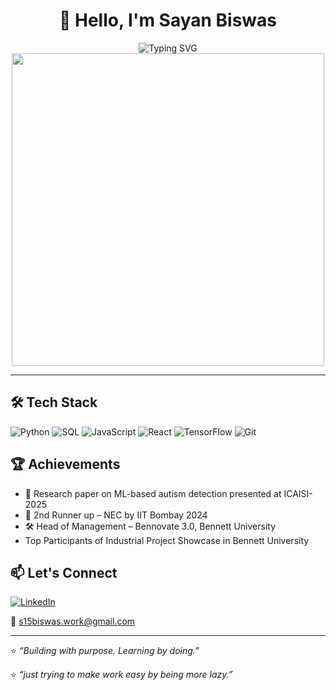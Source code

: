 # <div align="center">👋 Hello, I'm Sayan Biswas</div>
<div align="center">
  <img src="https://readme-typing-svg.herokuapp.com?font=Fira+Code&weight=600&size=28&duration=3000&pause=1000&color=00D4FF&center=true&vCenter=true&random=false&width=650&lines=Part+student,+part+confused+coder;Building+AI%2FML+one+bug+at+a+time;Learning+through+trial+and+error" alt="Typing SVG" />
</div>

<div align="center">
  <img src="https://user-images.githubusercontent.com/74038190/225813708-98b745f2-7d22-48cf-9150-083f1b00d6c9.gif" width="500">
</div>

---

## 🛠️ Tech Stack
![Python](https://img.shields.io/badge/Python-3776AB?style=flat&logo=python&logoColor=white)
![SQL](https://img.shields.io/badge/SQL-336791?style=flat&logo=postgresql&logoColor=white)
![JavaScript](https://img.shields.io/badge/JavaScript-F7DF1E?style=flat&logo=javascript&logoColor=black)
![React](https://img.shields.io/badge/React-20232a?style=flat&logo=react&logoColor=61DAFB)
![TensorFlow](https://img.shields.io/badge/TensorFlow-FF6F00?style=flat&logo=tensorflow&logoColor=white)
![Git](https://img.shields.io/badge/Git-F05032?style=flat&logo=git&logoColor=white)
<!--
## 📌 Pinned Projects
- 🔬 [**autism-net**](https://github.com/yourusername/autism-net): Early autism detection using facial imagery and EfficientNet.
- 🎭 [**face-sense**](https://github.com/yourusername/face-sense): Facial emotion recognition powered by FER+ and CNNs.
- 🛍️ [**quicktry**](https://github.com/yourusername/quicktry): Virtual try-on for clothing/jewelry with OpenCV & AR.
- 📡 [**ishare**](https://github.com/sayan1511/Ishare): Secure peer-to-peer file sharing app.
-->


## 🏆 Achievements
- 📜 Research paper on ML-based autism detection presented at ICAISI-2025
- 🥇 2nd Runner up – NEC by IIT Bombay 2024
- 🛠️ Head of Management – Bennovate 3.0, Bennett University
- Top Participants of Industrial Project Showcase in Bennett University

## 📫 Let's Connect
[![LinkedIn](https://img.shields.io/badge/LinkedIn-blue?style=flat&logo=linkedin&logoColor=white)](http://www.linkedin.com/in/sayan-biswas-630776274)

📧 s15biswas.work@gmail.com

---

⭐ _“Building with purpose. Learning by doing.”_

⭐ _“just trying to make work easy by being more lazy.”_

